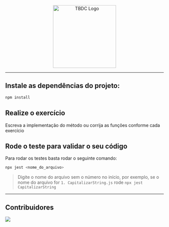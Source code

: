 <div align="center">
  <a href="https://tbdc.com.br/" target="_blank">
    <img width="200" src="https://irp-cdn.multiscreensite.com/ee30da52/dms3rep/multi/logo-tbdc-branco.svg" alt="TBDC Logo">
  </a>
</div>

---

## Instale as dependências do projeto:
```bash
npm install
```

## Realize o exercício

Escreva a implementação do método ou corrija as funções conforme cada exercício

## Rode o teste para validar o seu código

Para rodar os testes basta rodar o seguinte comando:

```bash
npx jest <nome_do_arquivo>
```

> Digite o nome do arquivo sem o número no início, por exemplo, se o nome do arquivo for `1. CapitalizarString.js` rode `npx jest CapitalizarString`

---

## Contribuidores
<a href="mailto:mauroviniciussilva@gmail.com" target="_blank">
  <img src="https://img.shields.io/badge/Mauro%20Vinicius%20Silva%20Oliveira-Contribuindo-<COLOR>.svg">
</a>
